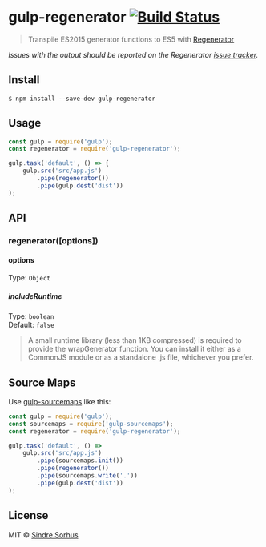 # gulp-regenerator [![Build Status](https://travis-ci.org/sindresorhus/gulp-regenerator.svg?branch=master)](https://travis-ci.org/sindresorhus/gulp-regenerator)

> Transpile ES2015 generator functions to ES5 with [Regenerator](http://facebook.github.io/regenerator/)

*Issues with the output should be reported on the Regenerator [issue tracker](https://github.com/facebook/regenerator/issues).*


## Install

```
$ npm install --save-dev gulp-regenerator
```


## Usage

```js
const gulp = require('gulp');
const regenerator = require('gulp-regenerator');

gulp.task('default', () => {
	gulp.src('src/app.js')
		.pipe(regenerator())
		.pipe(gulp.dest('dist'))
);
```


## API

### regenerator([options])

#### options

Type: `Object`

##### includeRuntime

Type: `boolean`<br>
Default: `false`

> A small runtime library (less than 1KB compressed) is required to provide the wrapGenerator function. You can install it either as a CommonJS module or as a standalone .js file, whichever you prefer.


## Source Maps

Use [gulp-sourcemaps](https://github.com/floridoo/gulp-sourcemaps) like this:

```js
const gulp = require('gulp');
const sourcemaps = require('gulp-sourcemaps');
const regenerator = require('gulp-regenerator');

gulp.task('default', () =>
	gulp.src('src/app.js')
		.pipe(sourcemaps.init())
		.pipe(regenerator())
		.pipe(sourcemaps.write('.'))
		.pipe(gulp.dest('dist'))
);
```


## License

MIT © [Sindre Sorhus](https://sindresorhus.com)
